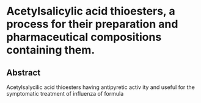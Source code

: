 # Acetylsalicylic acid thioesters, a process for their preparation and pharmaceutical compositions containing them.

## Abstract
Acetylsalycilic acid thioesters having antipyretic activ ity and useful for the symptomatic treatment of influenza of formula